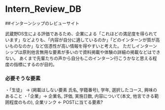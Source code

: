 # Intern_Review_DB

##インターンシップのレビューサイト

武蔵野DS生による評価であるため、企業による「これほどの満足度を得られています」などよりも、「内容が自分に適しているのか」「どのインターンが質が高いものなのか」など信憑性が高い情報を得やすいと考えた。
ただしインターンシップは原則他言無用な要素が多いので資料掲載や体験の詳細の掲載などはできない。
あくまで先輩たちの声から自分もこのインターン行こうかなと思える程度の指標にするのが目的。

### 必要そうな要素
・「生徒」  → (掲載はしない要素 氏名, 学籍番号), 学年, 選択したコース, 興味のあること
・「企業」→ 企業名, 評価, 実施日数, 内容について(本文, 他言できる範囲程度のもの), 企業リンク ← POSTに当てる要素?
